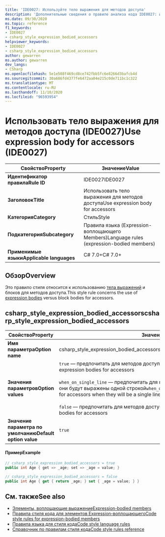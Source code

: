```yaml
---
title: 'IDE0027: Используйте тело выражения для методов доступа'
description: 'Дополнительные сведения о правиле анализа кода IDE0027: использование тела выражения для методов доступа'
ms.date: 09/30/2020
ms.topic: reference
f1_keywords:
- IDE0027
- csharp_style_expression_bodied_accessors
helpviewer_keywords:
- IDE0027
- csharp_style_expression_bodied_accessors
author: gewarren
ms.author: gewarren
dev_langs:
- CSharp
ms.openlocfilehash: 5e1e508f469cd8ce742fbb5fc6e8266d3bafcb4d
ms.sourcegitcommit: 30a686fd4377fe6472aa04e215c0de711bc1c322
ms.translationtype: MT
ms.contentlocale: ru-RU
ms.lasthandoff: 11/10/2020
ms.locfileid: "96593954"
---
```

# <a name="use-expression-body-for-accessors-ide0027"></a><span data-ttu-id="8b5d2-103">Использовать тело выражения для методов доступа (IDE0027)</span><span class="sxs-lookup"><span data-stu-id="8b5d2-103">Use expression body for accessors (IDE0027)</span></span>

|<span data-ttu-id="8b5d2-104">Свойство</span><span class="sxs-lookup"><span data-stu-id="8b5d2-104">Property</span></span>|<span data-ttu-id="8b5d2-105">Значение</span><span class="sxs-lookup"><span data-stu-id="8b5d2-105">Value</span></span>|
|-|-|
| <span data-ttu-id="8b5d2-106">**Идентификатор правила**</span><span class="sxs-lookup"><span data-stu-id="8b5d2-106">**Rule ID**</span></span> | <span data-ttu-id="8b5d2-107">IDE0027</span><span class="sxs-lookup"><span data-stu-id="8b5d2-107">IDE0027</span></span> |
| <span data-ttu-id="8b5d2-108">**Заголовок**</span><span class="sxs-lookup"><span data-stu-id="8b5d2-108">**Title**</span></span> | <span data-ttu-id="8b5d2-109">Использовать тело выражения для методов доступа</span><span class="sxs-lookup"><span data-stu-id="8b5d2-109">Use expression body for accessors</span></span> |
| <span data-ttu-id="8b5d2-110">**Категория**</span><span class="sxs-lookup"><span data-stu-id="8b5d2-110">**Category**</span></span> | <span data-ttu-id="8b5d2-111">Стиль</span><span class="sxs-lookup"><span data-stu-id="8b5d2-111">Style</span></span> |
| <span data-ttu-id="8b5d2-112">**Подкатегория**</span><span class="sxs-lookup"><span data-stu-id="8b5d2-112">**Subcategory**</span></span> | <span data-ttu-id="8b5d2-113">Правила языка (Expression-воплощающего Members)</span><span class="sxs-lookup"><span data-stu-id="8b5d2-113">Language rules (expression-bodied members)</span></span> |
| <span data-ttu-id="8b5d2-114">**Применимые языки**</span><span class="sxs-lookup"><span data-stu-id="8b5d2-114">**Applicable languages**</span></span> | <span data-ttu-id="8b5d2-115">C# 7.0+</span><span class="sxs-lookup"><span data-stu-id="8b5d2-115">C# 7.0+</span></span> |

## <a name="overview"></a><span data-ttu-id="8b5d2-116">Обзор</span><span class="sxs-lookup"><span data-stu-id="8b5d2-116">Overview</span></span>

<span data-ttu-id="8b5d2-117">Это правило стиля относится к использованию [тела выражений](../../../csharp/programming-guide/statements-expressions-operators/expression-bodied-members.md) и блоков для методов доступа.</span><span class="sxs-lookup"><span data-stu-id="8b5d2-117">This style rule concerns the use of [expression bodies](../../../csharp/programming-guide/statements-expressions-operators/expression-bodied-members.md) versus block bodies for accessors.</span></span>

## <a name="csharp_style_expression_bodied_accessors"></a><span data-ttu-id="8b5d2-118">csharp_style_expression_bodied_accessors</span><span class="sxs-lookup"><span data-stu-id="8b5d2-118">csharp_style_expression_bodied_accessors</span></span>

|<span data-ttu-id="8b5d2-119">Свойство</span><span class="sxs-lookup"><span data-stu-id="8b5d2-119">Property</span></span>|<span data-ttu-id="8b5d2-120">Значение</span><span class="sxs-lookup"><span data-stu-id="8b5d2-120">Value</span></span>|
|-|-|
| <span data-ttu-id="8b5d2-121">**Имя параметра**</span><span class="sxs-lookup"><span data-stu-id="8b5d2-121">**Option name**</span></span> | <span data-ttu-id="8b5d2-122">csharp_style_expression_bodied_accessors</span><span class="sxs-lookup"><span data-stu-id="8b5d2-122">csharp_style_expression_bodied_accessors</span></span>
| <span data-ttu-id="8b5d2-123">**Значения параметров**</span><span class="sxs-lookup"><span data-stu-id="8b5d2-123">**Option values**</span></span> | <span data-ttu-id="8b5d2-124">`true` — предпочитать для методов доступа тексты выражений</span><span class="sxs-lookup"><span data-stu-id="8b5d2-124">`true` - Prefer expression bodies for accessors</span></span><br /><br /><span data-ttu-id="8b5d2-125">`when_on_single_line` — предпочитать для методов доступа тексты выражений, если они будут выражены одной строкой</span><span class="sxs-lookup"><span data-stu-id="8b5d2-125">`when_on_single_line` - Prefer expression bodies for accessors when they will be a single line</span></span><br /><br /><span data-ttu-id="8b5d2-126">`false` — предпочитать для методов доступа блочные элементы.</span><span class="sxs-lookup"><span data-stu-id="8b5d2-126">`false` - Prefer block bodies for accessors</span></span> |
| <span data-ttu-id="8b5d2-127">**Значение параметра по умолчанию**</span><span class="sxs-lookup"><span data-stu-id="8b5d2-127">**Default option value**</span></span> | `true` |

#### <a name="example"></a><span data-ttu-id="8b5d2-128">Пример</span><span class="sxs-lookup"><span data-stu-id="8b5d2-128">Example</span></span>

```csharp
// csharp_style_expression_bodied_accessors = true
public int Age { get => _age; set => _age = value; }

// csharp_style_expression_bodied_accessors = false
public int Age { get { return _age; } set { _age = value; } }
```

## <a name="see-also"></a><span data-ttu-id="8b5d2-129">См. также</span><span class="sxs-lookup"><span data-stu-id="8b5d2-129">See also</span></span>

- [<span data-ttu-id="8b5d2-130">Элементы, воплощающие выражение</span><span class="sxs-lookup"><span data-stu-id="8b5d2-130">Expression-bodied members</span></span>](../../../csharp/programming-guide/statements-expressions-operators/expression-bodied-members.md)
- [<span data-ttu-id="8b5d2-131">Правила стиля кода для элементов Expression-воплощающего</span><span class="sxs-lookup"><span data-stu-id="8b5d2-131">Code style rules for expression-bodied members</span></span>](expression-bodied-members.md)
- [<span data-ttu-id="8b5d2-132">Правила языка для стиля кода</span><span class="sxs-lookup"><span data-stu-id="8b5d2-132">Code style language rules</span></span>](language-rules.md)
- [<span data-ttu-id="8b5d2-133">Справочник по правилам стиля кода</span><span class="sxs-lookup"><span data-stu-id="8b5d2-133">Code style rules reference</span></span>](index.md)
